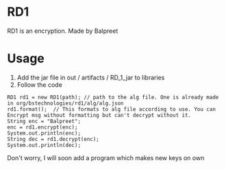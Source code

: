 # RD1
RD1 is an encryption. Made by Balpreet

# Usage
1. Add the jar file in out / artifacts / RD_1_jar to libraries
2. Follow the code

```
RD1 rd1 = new RD1(path); // path to the alg file. One is already made in org/bstechnologies/rd1/alg/alg.json
rd1.format();  // This formats to alg file according to use. You can Encrypt msg without formatting but can't decrypt without it.
String enc = "Balpreet";
enc = rd1.encrypt(enc);
System.out.println(enc);
String dec = rd1.decrypt(enc);
System.out.println(dec);
```

Don't worry, I will soon add a program which makes new keys on own

